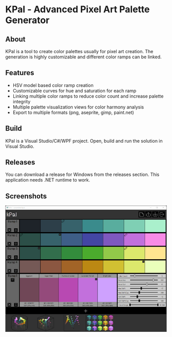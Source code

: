 # KPal - Advanced Pixel Art Palette Generator
## About
KPal is a tool to create color palettes usually for pixel art creation. The generation is highly customizable and different color ramps can be linked.
## Features
* HSV model based color ramp creation
* Customizable curves for hue and saturation for each ramp
* Linking multiple color ramps to reduce color count and increase palette integrity
* Multiple palette visualization views for color harmony analysis
* Export to multiple formats (png, aseprite, gimp, paint.net)
## Build
KPal is a Visual Studio/C#/WPF project. Open, build and run the solution in Visual Studio.
## Releases
You can download a release for Windows from the releases section. This application needs .NET runtime to work.
## Screenshots
![SCREENSHOT](screenshots/screenshot.jpg?raw=true)